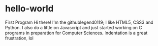 # hello-world
First Program
Hi there!
I'm the githublegend0119; I like HTML5, CSS3 and Python. I also do a little on Javascript and just started working on C programs in preparation for Computer Sciences.
Indentation is a great frustration, lol
